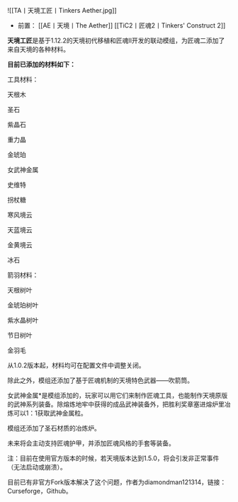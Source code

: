 ![[TA丨天境工匠丨Tinkers Aether.jpg]]
- 前置：
 [[AE丨天境丨The Aether]]
 [[TiC2丨匠魂2丨Tinkers' Construct 2]]

**天境工匠**是基于1.12.2的天境初代移植和匠魂II开发的联动模组，为匠魂二添加了来自天境的各种材料。  

**目前已添加的材料如下：**  

工具材料：

天根木  

圣石

紫晶石

重力晶

金琥珀  

女武神金属

史维特  

拐杖糖

寒风境云  

天蓝境云

金黄境云

冰石  

箭羽材料：  

天根树叶

金琥珀树叶

紫水晶树叶  

节日树叶

金羽毛

  

从1.0.2版本起，材料均可在配置文件中调整关闭。

  

除此之外，模组还添加了基于匠魂机制的天境特色武器——吹箭筒。

女武神金属*是模组添加的，玩家可以用它们来制作匠魂工具，也能制作天境原版的武神系列装备。除熔炼地牢中获得的成品武神装备外，把胜利奖章塞进熔炉里冶炼可以1：1获取武神金属粒。

模组还添加了圣石材质的冶炼炉。  

  

未来将会主动支持匠魂护甲，并添加匠魂风格的手套等装备。

注：目前在使用官方版本的时候，若天境版本达到1.5.0，将会引发非正常事件（无法启动或崩溃）。

目前已有非官方Fork版本解决了这个问题，作者为diamondman121314，链接：Curseforge，Github。